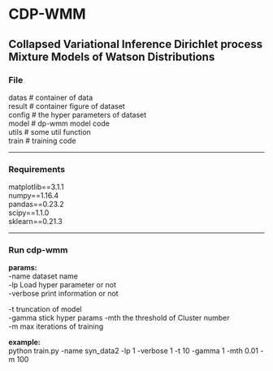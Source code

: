 # CDP-WMM
Collapsed Variational Inference Dirichlet process Mixture Models of Watson Distributions
---

### File
datas  # container of data  
result # container figure of dataset  
config # the hyper parameters of dataset  
model # dp-wmm model code  
utils # some util function  
train # training code  

---
### Requirements
matplotlib==3.1.1  
numpy==1.16.4  
pandas==0.23.2  
scipy==1.1.0  
sklearn==0.21.3  

---
### Run cdp-wmm
__params:__  
-name dataset name  
-lp Load hyper parameter or not  
-verbose print information or not  

-t truncation of model  
-gamma stick hyper params
-mth the threshold of Cluster number  
-m max iterations of training  

__example:__  
python train.py -name syn_data2 -lp 1 -verbose 1 -t 10 -gamma 1 -mth 0.01 -m 100
